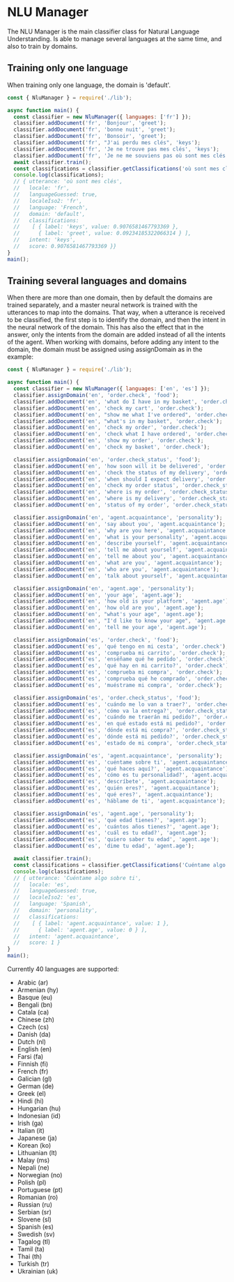 # NLU Manager

The NLU Manager is the main classifier class for Natural Language Understanding. 
Is able to manage several languages at the same time, and also to train by domains.

## Training only one language

When training only one language, the domain is 'default'.

```javascript
const { NluManager } = require('./lib');

async function main() {
  const classifier = new NluManager({ languages: ['fr'] });
  classifier.addDocument('fr', 'Bonjour', 'greet');
  classifier.addDocument('fr', 'bonne nuit', 'greet');
  classifier.addDocument('fr', 'Bonsoir', 'greet');
  classifier.addDocument('fr', "J'ai perdu mes clés", 'keys');
  classifier.addDocument('fr', 'Je ne trouve pas mes clés', 'keys');
  classifier.addDocument('fr', 'Je ne me souviens pas où sont mes clés', 'keys');
  await classifier.train();
  const classifications = classifier.getClassifications('où sont mes clés');
  console.log(classifications);
  // { utterance: 'où sont mes clés',
  //   locale: 'fr',
  //   languageGuessed: true,
  //   localeIso2: 'fr',
  //   language: 'French',
  //   domain: 'default',
  //   classifications:
  //    [ { label: 'keys', value: 0.9076581467793369 },
  //      { label: 'greet', value: 0.09234185322066314 } ],
  //   intent: 'keys',
  //   score: 0.9076581467793369 }}
}
main();
```

## Training several languages and domains

When there are more than one domain, then by default the domains are trained separately, and 
a master neural network is trained with the utterances to map into the domains. That way, when
a utterance is received to be classified, the first step is to identify the domain, and then 
the intent in the neural network of the domain. This has also the effect that in the answer,
only the intents from the domain are added instead of all the intents of the agent.
When working with domains, before adding any intent to the domain, the domain must be
assigned using assignDomain as in the example:

```javascript
const { NluManager } = require('./lib');

async function main() {
  const classifier = new NluManager({ languages: ['en', 'es'] });
  classifier.assignDomain('en', 'order.check', 'food');
  classifier.addDocument('en', 'what do I have in my basket', 'order.check');
  classifier.addDocument('en', 'check my cart', 'order.check');
  classifier.addDocument('en', "show me what I've ordered", 'order.check');
  classifier.addDocument('en', "what's in my basket", 'order.check');
  classifier.addDocument('en', 'check my order', 'order.check');
  classifier.addDocument('en', 'check what I have ordered', 'order.check');
  classifier.addDocument('en', 'show my order', 'order.check');
  classifier.addDocument('en', 'check my basket', 'order.check');

  classifier.assignDomain('en', 'order.check_status', 'food');
  classifier.addDocument('en', 'how soon will it be delivered', 'order.check_status');
  classifier.addDocument('en', 'check the status of my delivery', 'order.check_status');
  classifier.addDocument('en', 'when should I expect delivery', 'order.check_status');
  classifier.addDocument('en', 'check my order status', 'order.check_status');
  classifier.addDocument('en', 'where is my order', 'order.check_status');
  classifier.addDocument('en', 'where is my delivery', 'order.check_status');
  classifier.addDocument('en', 'status of my order', 'order.check_status');

  classifier.assignDomain('en', 'agent.acquaintance', 'personality');
  classifier.addDocument('en', 'say about you', 'agent.acquaintance');
  classifier.addDocument('en', 'why are you here', 'agent.acquaintance');
  classifier.addDocument('en', 'what is your personality', 'agent.acquaintance');
  classifier.addDocument('en', 'describe yourself', 'agent.acquaintance');
  classifier.addDocument('en', 'tell me about yourself', 'agent.acquaintance');
  classifier.addDocument('en', 'tell me about you', 'agent.acquaintance');
  classifier.addDocument('en', 'what are you', 'agent.acquaintance');
  classifier.addDocument('en', 'who are you', 'agent.acquaintance');
  classifier.addDocument('en', 'talk about yourself', 'agent.acquaintance');

  classifier.assignDomain('en', 'agent.age', 'personality');
  classifier.addDocument('en', 'your age', 'agent.age');
  classifier.addDocument('en', 'how old is your platform', 'agent.age');
  classifier.addDocument('en', 'how old are you', 'agent.age');
  classifier.addDocument('en', "what's your age", 'agent.age');
  classifier.addDocument('en', "I'd like to know your age", 'agent.age');
  classifier.addDocument('en', 'tell me your age', 'agent.age');

  classifier.assignDomain('es', 'order.check', 'food');
  classifier.addDocument('es', 'qué tengo en mi cesta', 'order.check');
  classifier.addDocument('es', 'comprueba mi carrito', 'order.check');
  classifier.addDocument('es', 'enséñame qué he pedido', 'order.check');
  classifier.addDocument('es', 'qué hay en mi carrito?', 'order.check');
  classifier.addDocument('es', 'comprueba mi compra', 'order.check');
  classifier.addDocument('es', 'comprueba qué he comprado', 'order.check');
  classifier.addDocument('es', 'muéstrame mi compra', 'order.check');

  classifier.assignDomain('es', 'order.check_status', 'food');
  classifier.addDocument('es', 'cuándo me lo van a traer?', 'order.check_status');
  classifier.addDocument('es', 'cómo va la entrega?', 'order.check_status');
  classifier.addDocument('es', 'cuándo me traerán mi pedido?', 'order.check_status');
  classifier.addDocument('es', 'en qué estado está mi pedido?', 'order.check_status');
  classifier.addDocument('es', 'dónde está mi compra?', 'order.check_status');
  classifier.addDocument('es', 'dónde está mi pedido?', 'order.check_status');
  classifier.addDocument('es', 'estado de mi compra', 'order.check_status');

  classifier.assignDomain('es', 'agent.acquaintance', 'personality');
  classifier.addDocument('es', 'cuéntame sobre ti', 'agent.acquaintance');
  classifier.addDocument('es', 'qué haces aquí?', 'agent.acquaintance');
  classifier.addDocument('es', 'cómo es tu personalidad?', 'agent.acquaintance');
  classifier.addDocument('es', 'descríbete', 'agent.acquaintance');
  classifier.addDocument('es', 'quién eres?', 'agent.acquaintance');
  classifier.addDocument('es', 'qué eres?', 'agent.acquaintance');
  classifier.addDocument('es', 'háblame de ti', 'agent.acquaintance');

  classifier.assignDomain('es', 'agent.age', 'personality');
  classifier.addDocument('es', 'qué edad tienes?', 'agent.age');
  classifier.addDocument('es', 'cuántos años tienes?', 'agent.age');
  classifier.addDocument('es', 'cuál es tu edad?', 'agent.age');
  classifier.addDocument('es', 'quiero saber tu edad', 'agent.age');
  classifier.addDocument('es', 'dime tu edad', 'agent.age');

  await classifier.train();
  const classifications = classifier.getClassifications('Cuéntame algo sobre ti');
  console.log(classifications);
  // { utterance: 'Cuéntame algo sobre ti',
  //   locale: 'es',
  //   languageGuessed: true,
  //   localeIso2: 'es',
  //   language: 'Spanish',
  //   domain: 'personality',
  //   classifications:
  //    [ { label: 'agent.acquaintance', value: 1 },
  //      { label: 'agent.age', value: 0 } ],
  //   intent: 'agent.acquaintance',
  //   score: 1 }
}
main();
```



Currently 40 languages are supported:

- Arabic (ar)
- Armenian (hy)
- Basque (eu)
- Bengali (bn)
- Catala (ca)
- Chinese (zh)
- Czech (cs)
- Danish (da)
- Dutch (nl)
- English (en)
- Farsi (fa)
- Finnish (fi)
- French (fr)
- Galician (gl)
- German (de)
- Greek (el)
- Hindi (hi)
- Hungarian (hu)
- Indonesian (id)
- Irish (ga)
- Italian (it)
- Japanese (ja)
- Korean (ko)
- Lithuanian (lt)
- Malay (ms)
- Nepali (ne)
- Norwegian (no)
- Polish (pl)
- Portuguese (pt)
- Romanian (ro)
- Russian (ru)
- Serbian (sr)
- Slovene (sl)
- Spanish (es)
- Swedish (sv)
- Tagalog (tl)
- Tamil (ta)
- Thai (th)
- Turkish (tr)
- Ukrainian (uk)